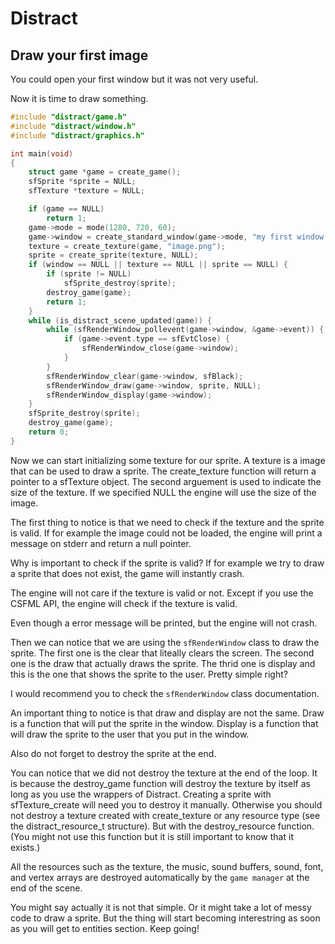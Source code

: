 # Distract

## Draw your first image

You could open your first window but it was not very useful.

Now it is time to draw something.

```c
#include "distract/game.h"
#include "distract/window.h"
#include "distract/graphics.h"

int main(void)
{
	struct game *game = create_game();
    sfSprite *sprite = NULL;
    sfTexture *texture = NULL;

	if (game == NULL)
		return 1;
	game->mode = mode(1280, 720, 60);
	game->window = create_standard_window(game->mode, "my first window! :d");
    texture = create_texture(game, "image.png");
    sprite = create_sprite(texture, NULL);
    if (window == NULL || texture == NULL || sprite == NULL) {
        if (sprite != NULL)
            sfSprite_destroy(sprite);
        destroy_game(game);
        return 1;
    }
	while (is_distract_scene_updated(game)) {
		while (sfRenderWindow_pollevent(game->window, &game->event)) {
			if (game->event.type == sfEvtClose) {
				sfRenderWindow_close(game->window);
			}
		}
        sfRenderWindow_clear(game->window, sfBlack);
        sfRenderWindow_draw(game->window, sprite, NULL);
        sfRenderWindow_display(game->window);
	}
    sfSprite_destroy(sprite);
    destroy_game(game);
    return 0;
}
```

Now we can start initializing some texture for our sprite.
A texture is a image that can be used to draw a sprite.
The create_texture function will return a pointer to a sfTexture object.
The second arguement is used to indicate the size of the texture. If we specified NULL the engine will use the size of the image.

The first thing to notice is that we need to check if the texture and the sprite is valid.
If for example the image could not be loaded, the engine will print a message on stderr and return a null pointer.

Why is important to check if the sprite is valid?
If for example we try to draw a sprite that does not exist, the game will instantly crash.

The engine will not care if the texture is valid or not.
Except if you use the CSFML API, the engine will check if the texture is valid.

Even though a error message will be printed, but the engine will not crash.

Then we can notice that we are using the `sfRenderWindow` class to draw the sprite.
The first one is the clear that liteally clears the screen.
The second one is the draw that actually draws the sprite.
The thrid one is display and this is the one that shows the sprite to the user.
Pretty simple right?

I would recommend you to check the `sfRenderWindow` class documentation.

An important thing to notice is that draw and display are not the same.
Draw is a function that will put the sprite in the window.
Display is a function that will draw the sprite to the user that you put in the window.

Also do not forget to destroy the sprite at the end.

You can notice that we did not destroy the texture at the end of the loop.
It is because the destroy_game function will destroy the texture by itself as long as you use the wrappers of Distract.
Creating a sprite with sfTexture_create will need you to destroy it manually.
Otherwise you should not destroy a texture created with create_texture or any resource type (see the distract_resource_t structure). But with the destroy_resource function. (You might not use this function but it is still important to know that it exists.)

All the resources such as the texture, the music, sound buffers, sound, font, and vertex arrays are destroyed automatically by the `game manager` at the end of the scene.

You might say actually it is not that simple.
Or it might take a lot of messy code to draw a sprite.
But the thing will start becoming interestring as soon as you will get to entities section.
Keep going!